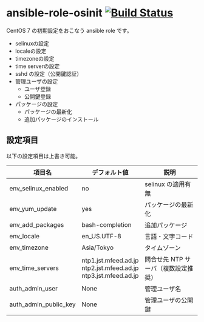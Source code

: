 # ansible-role-osinit [![Build Status](https://travis-ci.com/izumimatsuo/ansible-role-osinit.svg?branch=master)](https://travis-ci.com/izumimatsuo/ansible-role-osinit)

CentOS 7 の初期設定をおこなう ansible role です。

- selinuxの設定
- localeの設定
- timezoneの設定
- time serverの設定
- sshd の設定（公開鍵認証）
- 管理ユーザの設定
  - ユーザ登録
  - 公開鍵登録
- パッケージの設定
  - パッケージの最新化
  - 追加パッケージのインストール

## 設定項目

以下の設定項目は上書き可能。

| 項目名                  | デフォルト値 | 説明                                                  |
| ----------------------- | ------------ | ----------------------------------------------------- |
| env_selinux_enabled     | no           | selinux の適用有無                                    |
| env_yum_update          | yes          | パッケージの最新化                                    |
| env_add_packages        | bash-completion | 追加パッケージ                                        |
| env_locale              | en_US.UTF-8  | 言語・文字コード                                      |
| env_timezone            | Asia/Tokyo   | タイムゾーン                                          |
| env_time_servers        | ntp1.jst.mfeed.ad.jp<br>ntp2.jst.mfeed.ad.jp<br>ntp3.jst.mfeed.ad.jp | 問合せ先 NTP サーバ（複数設定推奨）                         |
| auth_admin_user         | None         | 管理ユーザ名                                          |
| auth_admin_public_key   | None         | 管理ユーザの公開鍵                                    |
